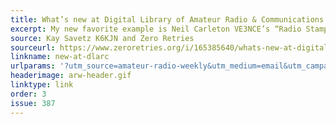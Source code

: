 ```yaml
---
title: What’s new at Digital Library of Amateur Radio & Communications
excerpt: My new favorite example is Neil Carleton VE3NCE’s “Radio Stamps” radio show, which celebrated the intersection of radio and philately. His specialty was stamps about radio.
source: Kay Savetz K6KJN and Zero Retries
sourceurl: https://www.zeroretries.org/i/165385640/whats-new-at-digital-library-of-amateur-radio-and-communications-june
linkname: new-at-dlarc
urlparams: '?utm_source=amateur-radio-weekly&utm_medium=email&utm_campaign=newsletter'
headerimage: arw-header.gif
linktype: link
order: 3
issue: 387
---
```

